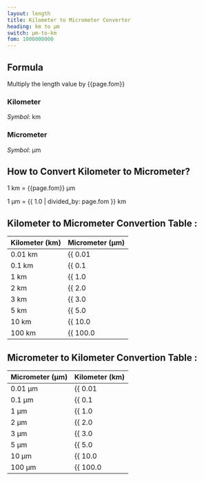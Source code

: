 ```yaml
---
layout: length
title: Kilometer to Micrometer Converter
heading: km to μm
switch: μm-to-km
fom: 1000000000
---
```


## Formula
Multiply the length value by {{page.fom}}

### Kilometer
*Symbol*: km

### Micrometer
*Symbol*: μm

## How to Convert Kilometer to Micrometer?
1 km = {{page.fom}} μm

1 μm = {{ 1.0 | divided_by: page.fom }} km

## Kilometer to Micrometer Convertion Table :

| Kilometer (km) | Micrometer (μm) |
| ---- | ---- |
| 0.01 km | {{ 0.01 | times: page.fom | round: 12 }} μm |
| 0.1 km | {{ 0.1 | times: page.fom | round: 12 }} μm |
| 1 km | {{ 1.0 | times: page.fom | round: 12 }} μm |
| 2 km | {{ 2.0 | times: page.fom | round: 12 }} μm |
| 3 km | {{ 3.0 | times: page.fom | round: 12 }} μm |
| 5 km | {{ 5.0 | times: page.fom | round: 12 }} μm |
| 10 km | {{ 10.0 | times: page.fom | round: 12 }} μm |
| 100 km | {{ 100.0 | times: page.fom | round: 12 }} μm |

## Micrometer to Kilometer Convertion Table :

| Micrometer (μm) | Kilometer (km) |
| ---- | ---- |
| 0.01 μm | {{ 0.01 | divided_by: page.fom | round: 12 }} km |
| 0.1 μm | {{ 0.1 | divided_by: page.fom | round: 12 }} km |
| 1 μm | {{ 1.0 | divided_by: page.fom | round: 12 }} km |
| 2 μm | {{ 2.0 | divided_by: page.fom | round: 12 }} km |
| 3 μm | {{ 3.0 | divided_by: page.fom | round: 12 }} km |
| 5 μm | {{ 5.0 | divided_by: page.fom | round: 12 }} km |
| 10 μm | {{ 10.0 | divided_by: page.fom | round: 12 }} km |
| 100 μm | {{ 100.0 | divided_by: page.fom | round: 12 }} km |

<script>
selectInput[8].selected = true
selectOutput[1].selected = true
</script>
